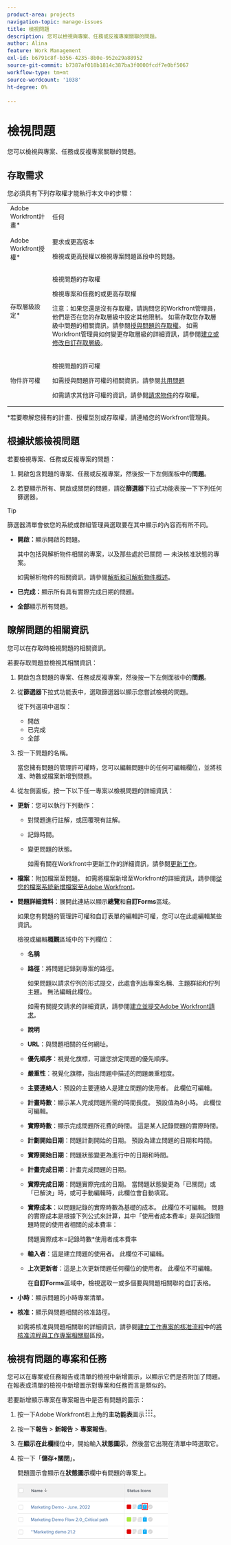 ```yaml
---
product-area: projects
navigation-topic: manage-issues
title: 檢視問題
description: 您可以檢視與專案、任務或反複專案關聯的問題。
author: Alina
feature: Work Management
exl-id: b6791c8f-b356-4235-8b0e-952e29a88952
source-git-commit: b7387af018b1814c387ba3f0000fcdf7e0bf5067
workflow-type: tm+mt
source-wordcount: '1038'
ht-degree: 0%

---
```


# 檢視問題

您可以檢視與專案、任務或反複專案關聯的問題。

## 存取需求

您必須具有下列存取權才能執行本文中的步驟：

<table style="table-layout:auto"> 
 <col> 
 <col> 
 <tbody> 
  <tr> 
   <td role="rowheader">Adobe Workfront計畫*</td> 
   <td> <p>任何</p> </td> 
  </tr> 
  <tr> 
   <td role="rowheader">Adobe Workfront授權*</td> 
   <td> <p>要求或更高版本</p> <p>檢視或更高授權以檢視專案問題區段中的問題。</p> </td> 
  </tr> 
  <tr> 
   <td role="rowheader">存取層級設定*</td> 
   <td> <p>檢視問題的存取權</p> <p>檢視專案和任務的或更高存取權</p> <p>注意：如果您還是沒有存取權，請詢問您的Workfront管理員，他們是否在您的存取層級中設定其他限制。 如需存取您存取層級中問題的相關資訊，請參閱<a href="../../../administration-and-setup/add-users/configure-and-grant-access/grant-access-issues.md" class="MCXref xref">授與問題的存取權</a>。 如需Workfront管理員如何變更存取層級的詳細資訊，請參閱<a href="../../../administration-and-setup/add-users/configure-and-grant-access/create-modify-access-levels.md" class="MCXref xref">建立或修改自訂存取層級</a>。 </p> </td> 
  </tr> 
  <tr> 
   <td role="rowheader">物件許可權</td> 
   <td> <p>檢視問題的許可權</p> <p> 如需授與問題許可權的相關資訊，請參閱<a href="../../../workfront-basics/grant-and-request-access-to-objects/share-an-issue.md" class="MCXref xref">共用問題</a></p> <p>如需請求其他許可權的資訊，請參閱<a href="../../../workfront-basics/grant-and-request-access-to-objects/request-access.md" class="MCXref xref">請求物件</a>的存取權。</p> </td> 
  </tr> 
 </tbody> 
</table>

&#42;若要瞭解您擁有的計畫、授權型別或存取權，請連絡您的Workfront管理員。

## 根據狀態檢視問題

若要檢視專案、任務或反複專案的問題：

1. 開啟包含問題的專案、任務或反複專案，然後按一下左側面板中的&#x200B;**問題**。

1. 若要顯示所有、開啟或關閉的問題，請從&#x200B;**篩選器**&#x200B;下拉式功能表按一下下列任何篩選器。

>[!TIP]
>
>篩選器清單會依您的系統或群組管理員選取要在其中顯示的內容而有所不同。

* **開啟：**&#x200B;顯示開啟的問題。

  其中包括與解析物件相關的專案，以及那些處於已關閉 — 未決核准狀態的專案。

  如需解析物件的相關資訊，請參閱[解析和可解析物件概述](../../../manage-work/issues/convert-issues/resolving-and-resolvable-objects.md)。

* **已完成：**&#x200B;顯示所有具有實際完成日期的問題。
* **全部**&#x200B;顯示所有問題。

## 瞭解問題的相關資訊

您可以在存取時檢視問題的相關資訊。

若要存取問題並檢視其相關資訊：

1. 開啟包含問題的專案、任務或反複專案，然後按一下左側面板中的&#x200B;**問題**。
1. 從&#x200B;**篩選器**&#x200B;下拉式功能表中，選取篩選器以顯示您嘗試檢視的問題。

   從下列選項中選取：

   * 開啟
   * 已完成
   * 全部

1. 按一下問題的名稱。

   當您擁有問題的管理許可權時，您可以編輯問題中的任何可編輯欄位，並將核准、時數或檔案新增到問題。

1. 從左側面板，按一下以下任一專案以檢視問題的詳細資訊：

* **更新**：您可以執行下列動作：

   * 對問題進行註解，或回覆現有註解。
   * 記錄時間。
   * 變更問題的狀態。

     如需有關在Workfront中更新工作的詳細資訊，請參閱[更新工作](/help/quicksilver/workfront-basics/updating-work-items-and-viewing-updates/update-work.md)。

* **檔案**：附加檔案至問題。 如需將檔案新增至Workfront的詳細資訊，請參閱[從您的檔案系統新增檔案至Adobe Workfront](../../../documents/adding-documents-to-workfront/add-documents-from-file-system.md)。

* **問題詳細資料**：展開此連結以顯示&#x200B;**總覽**&#x200B;和&#x200B;**自訂Forms**&#x200B;區域。

  如果您有問題的管理許可權和自訂表單的編輯許可權，您可以在此處編輯某些資訊。

  檢視或編輯&#x200B;**概觀**&#x200B;區域中的下列欄位：

   * **名稱**
   * **路徑**：將問題記錄到專案的路徑。

     如果問題以請求佇列的形式提交，此處會列出專案名稱、主題群組和佇列主題。 無法編輯此欄位。

     如需有關提交請求的詳細資訊，請參閱[建立並提交Adobe Workfront請求](../../../manage-work/requests/create-requests/create-submit-requests.md)。

   * **說明**
   * **URL**：與問題相關的任何網址。
   * **優先順序**：視覺化旗標，可讓您排定問題的優先順序。
   * **嚴重性**：視覺化旗標，指出問題中描述的問題嚴重程度。
   * **主要連絡人**：預設的主要連絡人是建立問題的使用者。 此欄位可編輯。
   * **計畫時數**：顯示某人完成問題所需的時間長度。 預設值為8小時。 此欄位可編輯。
   * **實際時數**：顯示完成問題所花費的時間。 這是某人記錄問題的實際時間。
   * **計劃開始日期**：問題計劃開始的日期。 預設為建立問題的日期和時間。
   * **實際開始日期**：問題狀態變更為進行中的日期和時間。
   * **計畫完成日期**：計畫完成問題的日期。
   * **實際完成日期**：問題實際完成的日期。 當問題狀態變更為「已關閉」或「已解決」時，或可手動編輯時，此欄位會自動填寫。
   * **實際成本**：以問題記錄的實際時數為基礎的成本。 此欄位不可編輯。 問題的實際成本是根據下列公式來計算，其中「使用者成本費率」是與記錄問題時間的使用者相關的成本費率：

     問題實際成本=記錄時數*使用者成本費率

   * **輸入者**：這是建立問題的使用者。 此欄位不可編輯。
   * **上次更新者**：這是上次更新問題任何欄位的使用者。 此欄位不可編輯。

     在&#x200B;**自訂Forms**&#x200B;區域中，檢視選取一或多個要與問題相關聯的自訂表格。

* **小時**：顯示問題的小時專案清單。
* **核准：**&#x200B;顯示與問題相關的核准路徑。

  如需將核准與問題相關聯的詳細資訊，請參閱[建立工作專案的核准流程](../../../administration-and-setup/customize-workfront/configure-approval-milestone-processes/create-approval-processes.md)中的[將核准流程與工作專案相關聯](../../../administration-and-setup/customize-workfront/configure-approval-milestone-processes/create-approval-processes.md#associating-the-approval-process-with-an-object)區段。

## 檢視有問題的專案和任務

您可以在專案或任務報告或清單的檢視中新增圖示，以顯示它們是否附加了問題。 在報表或清單的檢視中新增圖示對專案和任務而言是類似的。

若要新增顯示專案在專案報告中是否有問題的圖示：

1. 按一下Adobe Workfront右上角的&#x200B;**主功能表**&#x200B;圖示![主功能表圖示](assets/main-menu-icon.png)。
1. 按一下&#x200B;**報告** > **新報告** > **專案報告**。
1. 在&#x200B;**顯示在此欄**&#x200B;欄位中，開始輸入&#x200B;**狀態圖示**，然後當它出現在清單中時選取它。

1. 按一下「**儲存+關閉**」。

   問題圖示會顯示在&#x200B;**狀態圖示**&#x200B;欄中有問題的專案上。

   ![project_list_with_issue_icon.png](assets/project-list-with-issue-icon-350x132.png)
